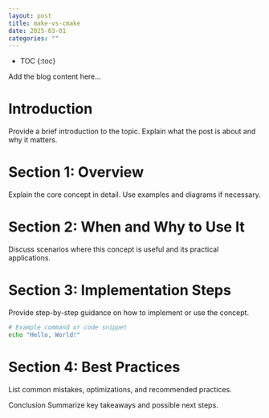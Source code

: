```yaml
---
layout: post
title: make-vs-cmake
date: 2025-03-01
categories: ""
---
```


* TOC
{:toc}

Add the blog content here...

# Introduction
Provide a brief introduction to the topic. Explain what the post is about and why it matters.

# Section 1: Overview
Explain the core concept in detail. Use examples and diagrams if necessary.

# Section 2: When and Why to Use It
Discuss scenarios where this concept is useful and its practical applications.

# Section 3: Implementation Steps
Provide step-by-step guidance on how to implement or use the concept.
```bash
# Example command or code snippet
echo "Hello, World!"
```
# Section 4: Best Practices
List common mistakes, optimizations, and recommended practices.

Conclusion
Summarize key takeaways and possible next steps.


